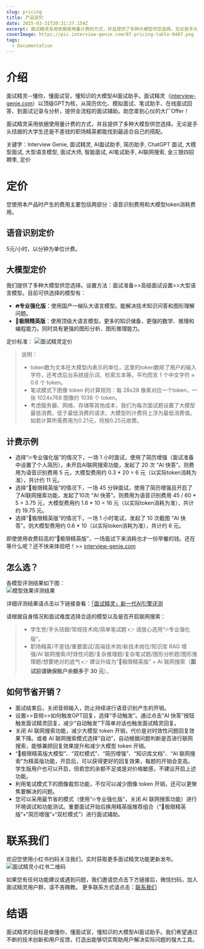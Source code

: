 ```yaml
---
slug: pricing
title: 产品定价
date: 2025-03-31T20:31:27.154Z
excerpt: 面试精灵采用依据使用量计费的方式，并且提供了多种大模型供您选择。无论是手头拮据的大学生还是不差钱的职场精英都能找到最适合自己的搭配。快来体验吧！
coverImage: https://pic.interview-genie.com/07-pricing-table-0407.png
tags:
  - Documentation
---
```


# 介绍
面试精灵--懂你，懂面试官，懂知识的大模型AI面试助手。面试精灵（[interview-genie.com](https://interview-genie.com)）以顶级GPT为核，从简历优化、模拟面试、笔试助手、在线面试回答、到面试记录与分析，提供全流程的面试辅助。助您拿到心仪的大厂Offer！

面试精灵采用依据使用量计费的方式，并且提供了多种大模型供您选择。无论是手头拮据的大学生还是不差钱的职场精英都能找到最适合自己的搭配。

关键字：Interview Genie, 面试精灵, AI面试助手, 简历助手, ChatGPT 面试, 大模型面试, 大型语言模型, 面试大师, 智能面试, AI笔试助手, AI联网搜索, 金三银四招聘季, 定价

# 定价
您使用本产品时产生的费用主要包括两部分：语音识别费用和大模型token消耗费用。
## 语音识别定价
5元/小时，以分钟为单位计费。

## 大模型定价
我们提供了多种大模型供您选择。设置方法：面试准备>>高级面试设置>>大型语言模型。目前可供选择的模型有：
- **🔥专业强化版**：使用国产一梯队大语言模型。能解决技术知识问答和图形理解问题。
- **🚀极限精英版**：使用顶级大语言模型。更多的知识储备，更强的数学、推理和编程能力。同时具有更强的图形分析、图形推理能力。

定价标准：
![面试精灵定价](https://pic.interview-genie.com/07-pricing-table-0407.png)

> 说明：  
> - token数为文本在大模型内表示的单位，这里的token数除了用户的输入字符，还考虑后台系统提示词、检索文本等。平均而言 1 个中文字符 ≈ 0.6 个 token。  
> - 笔试模式下图像 token 的计算规则：每 28x28 像素对应一个token，一张 1024x768 图像约 1036 个 token。  
> - 考虑服务器、网络、存储等其他成本，我们为每次面试题设置了大模型最低消费。低于最低消费的请求，大模型的计费将上浮为最低消费值。如若计算所需费用为0.21元，将按0.25元收费。

## 计费示例
- 选择“🔥专业强化版”的情况下，一场 1 小时面试，使用了简历增强（面试准备中设置了个人简历），未开启AI联网搜索功能，发起了 20 次 “AI 快答”。则费用为语音识别费用 5 元，大模型费用约 0.3 * 20 = 6 元（以实际token消耗为准），共计约 11 元。
- 选择“🚀极限精英版”的情况下，一场 45 分钟面试，使用了简历增强且开启了了AI联网搜索功能，发起了10次 “AI 快答”。则费用为语音识别费用 45 / 60 * 5 = 3.75 元，大模型费用约 1.6 * 10 = 16 元（以实际token消耗为准），共计约 19.75 元。
- 选择“🚀极限精英版”的情况下，一场 1 小时笔试，发起了 10 次截图 “AI 快答”。则大模型费用约 0.6 * 10（以实际token消耗为准），共计约 6 元。

即使使用收费较高的“🚀极限精英版”，一场面试下来消耗也才一份早餐的钱。还在等什么呢？还不快来体验吧！>> [interview-genie.com](https://interview-genie.com)

## 怎么选？
各模型评测结果如下图：  
![模型效果评测结果](https://pic.interview-genie.com/07-extreme-llm-evaluation.png)

详细评测结果请点击以下链接查看：[「面试精灵」新一代AI引擎评测](https://interview-genie.com/blog/extreme-llm/)

请根据自身情况和面试难度选择合适的模型以及是否开启联网搜索：   
> - 学生党/手头拮据/常规技术岗/简单笔试题 👉 请放心选用“🔥专业强化版”。  
> - 职场精英/不差钱/重要面试/高端技术岗/新技术岗位/知识库 RAG 增强/AI 联网搜索/时效性问题/复杂推理题/复杂笔试题/图形分析题/图形推理题/想要绝对的底气 👉 建议升级为“🚀极限精英版” + AI 联网搜索（**面试前请确保账户余额多于 30 元**）。

## 如何节省开销？
- 面试结束后，关闭音频输入，防止持续进行语音识别产生的开销。
- 设置>>音频>>如何触发GPT回复，选择“手动触发”。通过点击“AI 快答”按钮触发面试精灵回复，减少“自动触发”下简单对话也触发面试精灵回复。
- 关闭 AI 联网搜索功能，减少大模型 token 开销，代价是对时效性问题回复效果下降。或者 AI 联网搜索模式选择“自动”，自动根据问题判断是否进行联网搜索，能够兼顾回复效果提升和减少大模型 token 开销。
- “🚀极限精英版大模型”、“双栏模式”、“简历增强”、“知识库文档”、“AI 联网搜索”为精英版功能，开启后，可以获得更好的回复效果，每题的开销会变高。学生版用户也可以开启，但若您的余额不足或是对价格敏感，不建议开启上述功能。
- 利用笔试模式下的图像裁剪功能，不仅可以减少图像 token 开销，还可以更聚焦要解决的问题。
- 您可以采用最节省的模式（使用“🔥专业强化版”，关闭 AI 联网搜索功能）进行环境调试和功能测试。重要面试开始后换用精英版推荐组合（“🚀极限精英版”+“简历增强”+“双栏模式”）进行面试辅助。

# 联系我们
欢迎您使用小红书扫码关注我们，实时获取更多面试精灵功能更新发布。
![面试精灵小红书二维码](https://pic.interview-genie.com/interview-genie-XiaoHongShu.jpg)

如果您有任何功能建议或遇到问题，我们邀请您点击下方链接后，微信扫码，加入面试精灵用户群，请不吝赐教。
更多联系方式请点击：[联系我们](https://interview-genie.com/blog/contact-us)

# 结语
面试精灵的目标是做懂你，懂面试官，懂知识的大模型AI面试助手。我们希望通过不断的技术创新和用户反馈，打造出能够切实帮助用户解决实际问题的强大工具。
